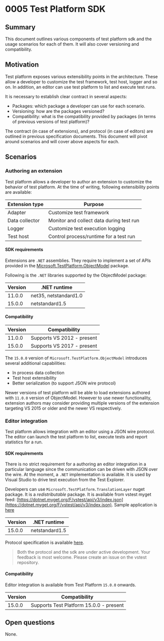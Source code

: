 # 0005 Test Platform SDK
## Summary
This document outlines various components of test platform sdk and the usage scenarios for each of them. It will also cover versioning and compatibility.

## Motivation
Test platform exposes various extensibility points in the architecture. These allow a developer to customize the test framework, test host, logger and so on. In addition, an editor can use test platform to list and execute test runs.

It is necessary to establish clear contract in several aspects:
* Packages: which package a developer can use for each scenario.
* Versioning: how are the packages versioned?
* Compatibility: what is the compatibility provided by packages (in terms of previous versions of test platform)?

The contract (in case of extensions), and protocol (in case of editors) are outlined in previous specification documents. This document will pivot around scenarios and will cover above aspects for each.

## Scenarios
### Authoring an extension
Test platform allows a developer to author an extension to customize the behavior of test platform. At the time of writing, following extensibility points are available:

| Extension type    | Purpose                                  |
|-------------------|------------------------------------------|
| Adapter           | Customize test framework                 |
| Data collector    | Monitor and collect data during test run |
| Logger            | Customize test execution logging         |
| Test host         | Control process/runtime for a test run   |

#### SDK requirements
Extensions are `.NET` assemblies. They require to implement a set of APIs provided in the [Microsoft.TestPlatform.ObjectModel][ObjectModelNuget] package.

Following is the `.NET` libraries supported by the ObjectModel package:

| Version   | .NET runtime                      |
|-----------|-----------------------------------|
| 11.0.0    | net35, netstandard1.0             |
| 15.0.0    | netstandard1.5                    |

[ObjectModelNuget]: http://www.nuget.org/packages/Microsoft.TestPlatform.ObjectModel/

#### Compatibility

| Version   | Compatibility                      |
|-----------|------------------------------------|
| 11.0.0    | Supports VS 2012 - present         |
| 15.0.0    | Supports VS 2017 - present         |

The `15.0.0` version of `Microsoft.TestPlatform.ObjectModel` introduces several additional capabilities:
* In process data collection
* Test host extensibility
* Better serialization (to support JSON wire protocol)

Newer versions of test platform will be able to load extensions authored with `11.0.0` version of ObjectModel. However to use newer functionality, extension authors may consider providing multiple versions of the extension targeting VS 2015 or older and the newer VS respectively.

### Editor integration
Test platform allows integration with an editor using a JSON wire protocol. The editor can launch the test platform to list, execute tests and report statistics for a run.

#### SDK requirements
There is no strict requirement for a authoring an editor integration in a particular language since the communication can be driven with JSON over the wire. At the moment, a `.NET` implementation is available. It is used by Visual Studio to drive test execution from the Test Explorer.

Developers can use `Microsoft.TestPlatform.TranslationLayer` nuget package. It is a *redistributable* package. It is available from vstest myget feed: [https://dotnet.myget.org/F/vstest/api/v3/index.json](https://dotnet.myget.org/F/vstest/api/v3/index.json). Sample application is [here](https://github.com/Microsoft/vstest/tree/master/samples/Microsoft.TestPlatform.TranslationLayer.E2ETest)

| Version   | .NET runtime                      |
|-----------|-----------------------------------|
| 15.0.0    | netstandard1.5                    |

Protocol specification is available [here](0007-Editors-API-Specification.md).

> Both the protocol and the sdk are under active development. Your feedback is most welcome. Please create an issue on the vstest repository.

#### Compatibility
Editor integration is available from Test Platform `15.0.0` onwards.

| Version   | Compatibility                           |
|-----------|-----------------------------------------|
| 15.0.0    | Supports Test Platform 15.0.0 - present |

## Open questions
None.
